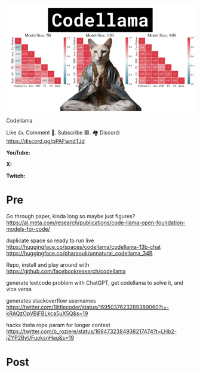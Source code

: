 ![](thumbnails/26.08.2023.png)

Codellama

Like 👍. Comment 💬. Subscribe 🟥.
🏘 Discord: https://discord.gg/pPAFwndTJd

**YouTube:**

**X:**

**Twitch:**

# Pre

Go through paper, kinda long so maybe just figures?
https://ai.meta.com/research/publications/code-llama-open-foundation-models-for-code/

duplicate space so ready to run live
https://huggingface.co/spaces/codellama/codellama-13b-chat
https://huggingface.co/pharaouk/unnatural_codellama_34B

Repo, install and play around with
https://github.com/facebookresearch/codellama

generate leetcode problem with ChatGPT, get codellama to solve it, and vice versa

generates stackoverflow usernames
https://twitter.com/1littlecoder/status/1695037623289389060?t=-kRAQzOpVBjFBLkca5uX5Q&s=19

hacks theta rope param for longer context
https://twitter.com/b_roziere/status/1694732384938217474?t=LHb2-jZYP2ByUFuoksnHag&s=19

# Post
